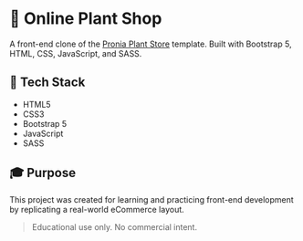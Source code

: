 # 🌿 Online Plant Shop

A front-end clone of the [Pronia Plant Store](https://preview.themeforest.net/item/pronia-plant-store-bootstrap-5-template/full_screen_preview/32337065) template. Built with Bootstrap 5, HTML, CSS, JavaScript, and SASS.

## 🔧 Tech Stack

- HTML5  
- CSS3  
- Bootstrap 5  
- JavaScript  
- SASS

## 🎓 Purpose

This project was created for learning and practicing front-end development by replicating a real-world eCommerce layout.

> Educational use only. No commercial intent.

